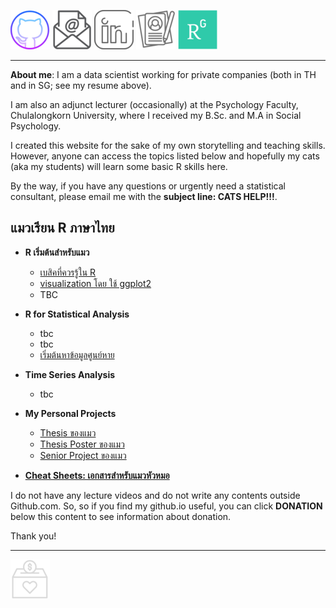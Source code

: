 [![Github](https://raw.githubusercontent.com/amaiesc/study_r/master/docs/git_.png)](http://amaiesc.github.io/study_r)
[![E-mail](https://raw.githubusercontent.com/amaiesc/study_r/master/docs/email_.png)](mailto::amaiesc@gmail.com)
[![Linkedin](https://raw.githubusercontent.com/amaiesc/study_r/master/docs/linkedin_.png)](https://linkedin.com/in/sirinapa-amaie-churassamee-671a63109)
[![Resume](https://raw.githubusercontent.com/amaiesc/study_r/master/docs/resume.png)](https://github.com/amaiesc/study_r/blob/9e9dc4cc984207be967b4ea4e04c43cd071c515d/docs/Sirinapa_cv_1105.pdf)
[![Researchgate](https://raw.githubusercontent.com/amaiesc/study_r/master/docs/research_.png)](https://www.researchgate.net/profile/Sirinapa-Churassamee-2)


_________________________________________________________

**About me**: I am a data scientist working for private companies (both in TH and in SG; see my resume above).

I am also an adjunct lecturer (occasionally) at the Psychology Faculty, Chulalongkorn University, where I received my B.Sc. and M.A in Social Psychology.

I created this website for the sake of my own storytelling and teaching skills. 
However, anyone can access the topics listed below and hopefully my cats (aka my students) will learn some basic R skills here. 

By the way, if you have any questions or urgently need a statistical consultant, 
please email me with the **subject line: CATS HELP!!!**.

## แมวเรียน R ภาษาไทย ##

-   **R เริ่มต้นสำหรับแมว**
     -   [เบสิคที่ควรรู้ใน R](https://amaiesc.github.io/study_r/getting_to_know_R.html "Basic (you should know) in R")
     -   [visualization โดย ใช้ ggplot2](https://amaiesc.github.io/study_r/ggplot_knitmd.html)
     -   TBC

- **R for Statistical Analysis**
     - tbc
     - tbc
     - [เริ่มต้นหาข้อมูลศูนย์หาย](http://amaiesc.github.io/study_r/missing.html)


- **Time Series Analysis**
     - tbc


- **My Personal Projects**
    - [Thesis ของแมว](https://www.researchgate.net/publication/360493214_A_Comparison_of_Emotion_Regulation_Strategies'_Effectiveness_under_Cognitive_Fatigue)
    - [Thesis Poster ของแมว](https://www.researchgate.net/publication/360493445_A_Comparison_of_Emotion_Regulation_Effectiveness'_Strategies_under_Cognitive_Fatigue)
    - [Senior Project ของแมว](https://www.researchgate.net/publication/360494562_Effects_of_exposure_to_visual_media_on_attitudes_toward_gay_men?channel=doi&linkId=627a6fb42f9ccf58eb3d51a1&showFulltext=true)


- [**Cheat Sheets: เอกสารสำหรับแมวหัวหมอ**](https://www.rstudio.com/resources/cheatsheets/)

    

I do not have any lecture videos and do not write any contents outside Github.com. 
So, so if you find my github.io useful, you can click **DONATION** below this content to see information about donation.

Thank you!

__________________________________________________________________________________________________________________


[![Donation](https://raw.githubusercontent.com/amaiesc/study_r/master/docs/donation_.png)](http://amaiesc.github.io/study_r/donation.html) 
